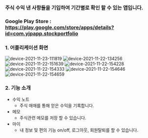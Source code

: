 ### 주식 수익 낸 사항들을 기입하여 기간별로 확인 할 수 있는 앱입니다. 

### Google Play Store : https://play.google.com/store/apps/details?id=com.yjpapp.stockportfolio


### 1. 어플리케이션 화면
![device-2021-11-23-111819](https://user-images.githubusercontent.com/54883589/143977444-fb021a1d-6df0-4886-9970-b2585c0e2a00.png)
![device-2021-11-22-134256](https://user-images.githubusercontent.com/54883589/143977458-de1e439f-d6c5-4a38-81b5-5510e10b8bbf.png)
![device-2021-11-22-151639](https://user-images.githubusercontent.com/54883589/143977460-66e80d9a-4c4d-41ba-aa65-e385931ef1e4.png)
![device-2021-11-22-154228](https://user-images.githubusercontent.com/54883589/143977461-c606047b-9c18-43df-9afa-31b53cf8f5c6.png)
![device-2021-11-22-154333](https://user-images.githubusercontent.com/54883589/143977462-1df3ba2c-3c7b-4720-8830-15a4215814bb.png)
![device-2021-11-22-154646](https://user-images.githubusercontent.com/54883589/143977463-747b41a8-e288-4d64-a9db-b749d0a79b80.png)
![device-2021-11-22-154659](https://user-images.githubusercontent.com/54883589/143977464-bef7ab41-b8c2-442f-9931-4a73eec6655c.png)

### 2. 기능 소개
- 수익 노트
  - 주식 매매를 통해 얻은 수익을 기록합니다.
- 메모
  - 주식관련 메모를 저장 할 수 있습니다.
- 마이
  - 내 정보 및 편의 기능 on/off, 로그아웃, 회원탈퇴를 할 수 있습니다. 
